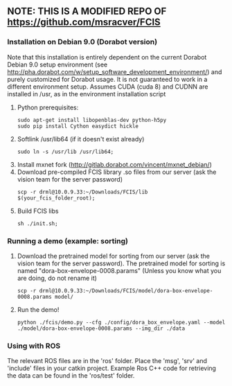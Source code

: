 ## NOTE: THIS IS A MODIFIED REPO OF https://github.com/msracver/FCIS


### Installation on Debian 9.0 (Dorabot version)
Note that this installation is entirely dependent on the current Dorabot Debian 9.0 setup environment (see http://pha.dorabot.com/w/setup_software_development_environment/) and purely customized for Dorabot usage. It is not guaranteed to work in a different environment setup.
Assumes CUDA (cuda 8) and CUDNN are installed in /usr, as in the environment installation script

1. Python prerequisites:
	```
	sudo apt-get install libopenblas-dev python-h5py
	sudo pip install Cython easydict hickle
	```
2. Softlink /usr/lib64 (if it doesn't exist already)
    ```
    sudo ln -s /usr/lib /usr/lib64;
    ```
3. Install mxnet fork (http://gitlab.dorabot.com/vincent/mxnet_debian/)
4. Download pre-compiled FCIS library .so files from our server (ask the vision team for the server password)
    ```
    scp -r drml@10.0.9.33:~/Downloads/FCIS/lib $(your_fcis_folder_root);
    ```
5. Build FCIS libs
    ```
	sh ./init.sh;
	```


### Running a demo (example: sorting)
1. Download the pretrained model for sorting from our server (ask the vision team for the server password).
    The pretrained model for sorting is named "dora-box-envelope-0008.params" (Unless you know what you are doing, do not rename it)
    ```
    scp -r drml@10.0.9.33:~/Downloads/FCIS/model/dora-box-envelope-0008.params model/
    ```
2. Run the demo! 
    ```
    python ./fcis/demo.py --cfg ./config/dora_box_envelope.yaml --model ./model/dora-box-envelope-0008.params --img_dir ./data
    ```

### Using with ROS
The relevant ROS files are in the 'ros' folder. Place the 'msg', 'srv' and 'include' files in your catkin project. Example Ros C++ code for retrieving the data can be found in the 'ros/test' folder. 

